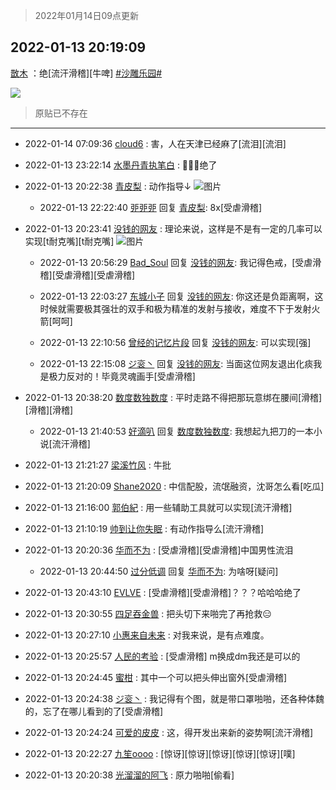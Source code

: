 > 2022年01月14日09点更新
<link rel="stylesheet" href="https://cdn.jsdelivr.net/gh/taotie6/sampleJSON@main/css/photo_show.css">
<meta name="referrer" content="no-referrer" />


 ## 2022-01-13 20:19:09 

 [㪚木](https://www.coolapk.com/feed/32798983?shareKey=ZWI3ZDEyMTU1OTBjNjFlMDI0ZDQ~) ：绝[流汗滑稽][牛啤] <a class="feed-link-tag" href="/t/沙雕乐园?type=0">#沙雕乐园#</a> 

<div class="album">
<img class="img-item" src="https://image.coolapk.com/feed/2022/0113/20/1081091_f7e3b9a5_6174_1295_929@1080x1647.png" />
</div>

> 原贴已不存在 

 ------- 

- 2022-01-14 07:09:36 [cloud6](uid=852635) : 害，人在天津已经麻了[流泪][流泪] 

- 2022-01-13 23:22:14 [水墨丹青执笔白](uid=3060746) : 🤣🤣🤣绝了 

- 2022-01-13 20:22:38 [青皮梨](uid=1109281) : 动作指导↓ ![图片](https://image.coolapk.com/feed/2022/0113/20/1109281_2b6043f4_6555_6938_204@90x90.gif)

    - 2022-01-13 22:22:40 [戼戼戼](uid=4044548) 回复 [青皮梨](uid=1109281): 8x[受虐滑稽] 

- 2022-01-13 20:23:41 [没钱的网友](uid=3972965) : 理论来说，这样是不是有一定的几率可以实现[t耐克嘴][t耐克嘴] ![图片](https://image.coolapk.com/feed/2022/0113/20/3972965_6620_2589_694@828x1793.jpg)

    - 2022-01-13 20:56:29 [Bad_Soul](uid=1112334) 回复 [没钱的网友](uid=3972965): 我记得色戒，[受虐滑稽][受虐滑稽][受虐滑稽] 

    - 2022-01-13 22:03:27 [东城小子](uid=4197200) 回复 [没钱的网友](uid=3972965): 你这还是负距离啊，这时候就需要极其强壮的双手和极为精准的发射与接收，难度不下于发射火箭[呵呵] 

    - 2022-01-13 22:10:56 [曾经的记忆片段](uid=2703645) 回复 [没钱的网友](uid=3972965): 可以实现[强] 

    - 2022-01-13 22:15:08 [ジ衮丶](uid=494451) 回复 [没钱的网友](uid=3972965): 当面这位网友退出化痰我是极力反对的！毕竟灵魂画手[受虐滑稽] 

- 2022-01-13 20:38:20 [数度数独数度](uid=1649918) : 平时走路不得把那玩意绑在腰间[滑稽][滑稽][滑稽] 

    - 2022-01-13 21:40:53 [好滴叭](uid=5526219) 回复 [数度数独数度](uid=1649918): 我想起九把刀的一本小说[流汗滑稽] 

- 2022-01-13 21:21:27 [梁溪竹风](uid=10476) : 牛批 

- 2022-01-13 21:20:09 [Shane2020](uid=2225205) : 中信配股，流氓融资，沈哥怎么看[吃瓜] 

- 2022-01-13 21:16:00 [郭伯紀](uid=2859803) : 用一些辅助工具就可以实现[流汗滑稽] 

- 2022-01-13 21:10:19 [帅到让你失眠](uid=458826) : 有动作指导么[流汗滑稽] 

- 2022-01-13 20:20:36 [华而不为](uid=1212555) : [受虐滑稽][受虐滑稽]中国男性流泪 

    - 2022-01-13 20:44:50 [过分低调](uid=2099377) 回复 [华而不为](uid=1212555): 为啥呀[疑问] 

- 2022-01-13 20:43:10 [EVLVE](uid=624501) : [受虐滑稽][受虐滑稽]？？？哈哈哈绝了 

- 2022-01-13 20:30:55 [四足吞金兽](uid=2416312) : 把头切下来啪完了再抢救😑 

- 2022-01-13 20:27:10 [小惠来自未来](uid=847097) : 对我来说，是有点难度。 

- 2022-01-13 20:25:57 [人民的考验](uid=3535328) : [受虐滑稽] m换成dm我还是可以的 

- 2022-01-13 20:24:45 [蜜柑](uid=1097842) : 其中一个可以把头伸出窗外[受虐滑稽] 

- 2022-01-13 20:24:38 [ジ衮丶](uid=494451) : 我记得有个图，就是带口罩啪啪，还各种体魏的，忘了在哪儿看到的了[受虐滑稽] 

- 2022-01-13 20:24:24 [可爱的皮皮](uid=2163021) : 这，得开发出来新的姿势啊[流汗滑稽] 

- 2022-01-13 20:22:27 [九笙oooo](uid=1909181) : [惊讶][惊讶][惊讶][惊讶][惊讶][噗] 

- 2022-01-13 20:20:38 [光溜溜的阿飞](uid=1106967) : 原力啪啪[偷看] 

